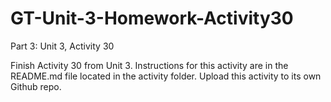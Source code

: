 # GT-Unit-3-Homework-Activity30

Part 3: Unit 3, Activity 30

Finish Activity 30 from Unit 3. Instructions for this activity are in the README.md file located in the activity folder. Upload this activity to its own Github repo.
